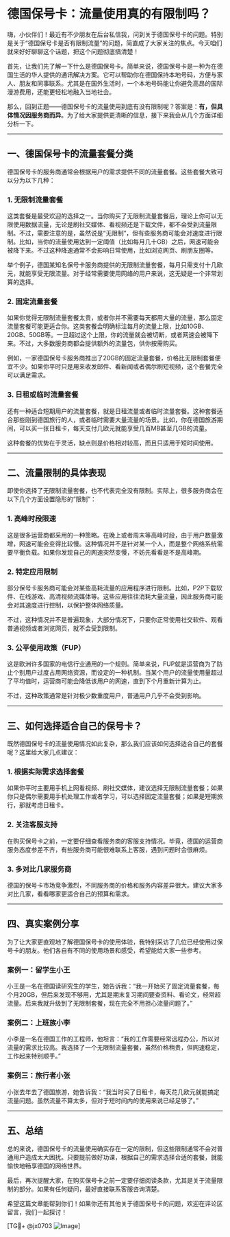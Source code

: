 # 德国保号卡：流量使用真的有限制吗？

嗨，小伙伴们！最近有不少朋友在后台私信我，问到关于德国保号卡的问题。特别是关于“德国保号卡是否有限制流量”的问题，简直成了大家关注的焦点。今天咱们就来好好聊聊这个话题，把这个问题彻底搞清楚！

首先，让我们先了解一下什么是德国保号卡。简单来说，德国保号卡是一种为在德国生活的华人提供的通讯解决方案。它可以帮助你在德国保持本地号码，方便与家人、朋友和同事联系。尤其是在国外生活时，一个本地号码能让你避免高昂的国际漫游费用，还能更轻松地融入当地社会。

那么，回到正题——德国保号卡的流量使用到底有没有限制呢？答案是：**有，但具体情况因服务商而异**。为了给大家提供更清晰的信息，接下来我会从几个方面详细分析一下。

---

## 一、德国保号卡的流量套餐分类

德国保号卡的服务商通常会根据用户的需求提供不同的流量套餐。这些套餐大致可以分为以下几种：

### 1. **无限制流量套餐**
这类套餐是最受欢迎的选择之一。当你购买了无限制流量套餐后，理论上你可以无限使用数据流量，无论是刷社交媒体、看视频还是下载文件，都不会受到流量限制。不过，需要注意的是，虽然说是“无限制”，但有些服务商可能会对速度进行限制。比如，当你的流量使用达到一定阈值（比如每月几十GB）之后，网速可能会被降下来。不过这种降速通常不会影响日常使用，比如浏览网页、刷朋友圈等。

举个例子，德国某知名保号卡服务商提供的无限制流量套餐，每月只需支付十几欧元，就能享受无限流量。对于经常需要使用网络的用户来说，这无疑是一个非常划算的选择。

### 2. **固定流量套餐**
如果你觉得无限制流量套餐太贵，或者你并不需要每天都用大量的流量，那么固定流量套餐可能更适合你。这类套餐会明确标注每月的流量上限，比如10GB、20GB、50GB等。一旦超过这个上限，你的流量就会被切断，或者网速会被降下来。不过，大多数服务商都会提供额外的流量包，供你按需购买。

例如，一家德国保号卡服务商推出了20GB的固定流量套餐，价格比无限制套餐便宜不少。如果你平时只是用来收发邮件、看新闻或者偶尔刷短视频，这个套餐完全可以满足需求。

### 3. **日租或临时流量套餐**
还有一种适合短期用户的流量套餐，就是日租流量或者临时流量套餐。这种套餐适合那些刚到德国旅行的人，或者临时需要大量流量的场景。比如，你在德国旅游期间，可以买一张日租卡，每天支付几欧元就能享受几百MB甚至几GB的流量。

这种套餐的优势在于灵活，缺点则是价格相对较高，而且只适用于短时间使用。

---

## 二、流量限制的具体表现

即使你选择了无限制流量套餐，也不代表完全没有限制。实际上，很多服务商会在以下几个方面设置隐形的“限制”：

### 1. **高峰时段限速**
这是很多运营商都采用的一种策略。在晚上或者周末等高峰时段，由于用户数量激增，网速可能会变得比较慢。这种情况并不是针对某一个人，而是整个网络系统需要平衡负载。如果你发现自己的网速突然变慢，不妨先看看是不是高峰期。

### 2. **特定应用限制**
部分保号卡服务商可能会对某些高耗流量的应用程序进行限制。比如，P2P下载软件、在线游戏、高清视频流媒体等。这些应用往往消耗大量流量，因此服务商可能会对其速度进行控制，以保护整体网络质量。

不过，这种情况并不是普遍现象，大部分情况下，只要你正常使用社交软件、观看普通视频或者浏览网页，就不会受到限制。

### 3. **公平使用政策（FUP）**
这是欧洲许多国家的电信行业通用的一个规则。简单来说，FUP就是运营商为了防止个别用户过度占用网络资源，而设定的一种机制。当某个用户的流量使用量超过了平均值时，运营商可能会降低该用户的网速，直到下个月重新计算为止。

不过，这种政策通常是针对极少数重度用户，普通用户几乎不会受到影响。

---

## 三、如何选择适合自己的保号卡？

既然德国保号卡的流量使用情况如此复杂，那么我们应该如何选择适合自己的套餐呢？这里给大家几点建议：

### 1. **根据实际需求选择套餐**
如果你平时主要用手机上网看视频、刷社交媒体，建议选择无限制流量套餐；如果你只是偶尔需要用手机处理工作或者学习，可以选择固定流量套餐；如果是短期旅行，那就考虑日租卡。

### 2. **关注客服支持**
在购买保号卡之前，一定要仔细查看服务商的客服支持情况。毕竟，德国的运营商服务态度参差不齐，有些服务商可能很难联系上客服，遇到问题时会很麻烦。

### 3. **多对比几家服务商**
德国的保号卡市场竞争激烈，不同服务商的价格和服务内容差异很大。建议大家多对比几家，看看哪家更适合自己的预算和需求。

---

## 四、真实案例分享

为了让大家更直观地了解德国保号卡的使用体验，我特别采访了几位已经使用过保号卡的朋友。他们各自有不同的使用场景和感受，希望能给大家一些参考。

### 案例一：留学生小王
小王是一名在德国读研究生的学生，她告诉我：“我一开始买了固定流量套餐，每个月20GB，但后来发现不够用，尤其是期末复习期间要查资料、看论文，经常超流量。后来我就升级到了无限制套餐，现在完全不用担心流量问题了。”

### 案例二：上班族小李
小李是一名在德国工作的工程师，他坦言：“我的工作需要经常远程办公，所以对流量的需求比较高。我选择了一个无限制流量套餐，虽然价格稍贵，但网速稳定，工作起来特别顺手。”

### 案例三：旅行者小张
小张去年去了德国旅游，她告诉我：“我当时买了日租卡，每天花几欧元就能搞定流量问题。虽然流量不算太多，但对于短时间内的使用来说已经足够了。”

---

## 五、总结

总的来说，德国保号卡的流量使用确实存在一定的限制，但这些限制通常不会对普通用户造成太大困扰。只要提前做好功课，根据自己的需求选择合适的套餐，就能愉快地畅享德国的网络世界。

最后，再次提醒大家，在购买保号卡之前一定要仔细阅读条款，尤其是关于流量限制的部分。如果有任何疑问，最好直接联系客服咨询清楚。

希望这篇文章能帮到你们！如果你还有其他关于德国保号卡的问题，欢迎在评论区留言，我们一起探讨！

[TG💪+ @jx0703 ![Image](https://github.com/user-attachments/assets/dbca1d08-cadb-493c-b0ec-ad6f7a83f270)]